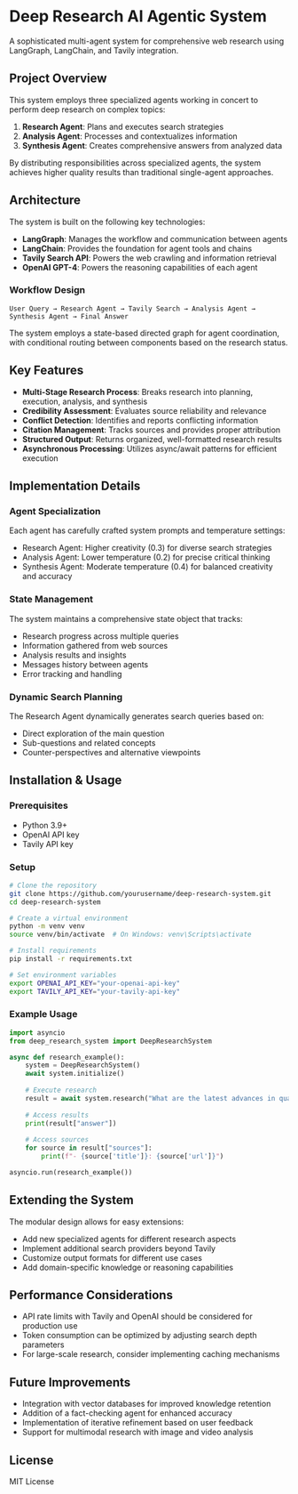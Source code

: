 # Deep Research AI Agentic System

A sophisticated multi-agent system for comprehensive web research using LangGraph, LangChain, and Tavily integration.

## Project Overview

This system employs three specialized agents working in concert to perform deep research on complex topics:

1. **Research Agent**: Plans and executes search strategies
2. **Analysis Agent**: Processes and contextualizes information
3. **Synthesis Agent**: Creates comprehensive answers from analyzed data

By distributing responsibilities across specialized agents, the system achieves higher quality results than traditional single-agent approaches.

## Architecture

The system is built on the following key technologies:

- **LangGraph**: Manages the workflow and communication between agents
- **LangChain**: Provides the foundation for agent tools and chains
- **Tavily Search API**: Powers the web crawling and information retrieval
- **OpenAI GPT-4**: Powers the reasoning capabilities of each agent

### Workflow Design

```
User Query → Research Agent → Tavily Search → Analysis Agent → Synthesis Agent → Final Answer
```

The system employs a state-based directed graph for agent coordination, with conditional routing between components based on the research status.

## Key Features

- **Multi-Stage Research Process**: Breaks research into planning, execution, analysis, and synthesis
- **Credibility Assessment**: Evaluates source reliability and relevance
- **Conflict Detection**: Identifies and reports conflicting information
- **Citation Management**: Tracks sources and provides proper attribution
- **Structured Output**: Returns organized, well-formatted research results
- **Asynchronous Processing**: Utilizes async/await patterns for efficient execution

## Implementation Details

### Agent Specialization

Each agent has carefully crafted system prompts and temperature settings:

- Research Agent: Higher creativity (0.3) for diverse search strategies
- Analysis Agent: Lower temperature (0.2) for precise critical thinking 
- Synthesis Agent: Moderate temperature (0.4) for balanced creativity and accuracy

### State Management

The system maintains a comprehensive state object that tracks:

- Research progress across multiple queries
- Information gathered from web sources
- Analysis results and insights
- Messages history between agents
- Error tracking and handling

### Dynamic Search Planning

The Research Agent dynamically generates search queries based on:
- Direct exploration of the main question
- Sub-questions and related concepts
- Counter-perspectives and alternative viewpoints

## Installation & Usage

### Prerequisites

- Python 3.9+
- OpenAI API key
- Tavily API key

### Setup

```bash
# Clone the repository
git clone https://github.com/yourusername/deep-research-system.git
cd deep-research-system

# Create a virtual environment
python -m venv venv
source venv/bin/activate  # On Windows: venv\Scripts\activate

# Install requirements
pip install -r requirements.txt

# Set environment variables
export OPENAI_API_KEY="your-openai-api-key"
export TAVILY_API_KEY="your-tavily-api-key"
```

### Example Usage

```python
import asyncio
from deep_research_system import DeepResearchSystem

async def research_example():
    system = DeepResearchSystem()
    await system.initialize()
    
    # Execute research
    result = await system.research("What are the latest advances in quantum computing?")
    
    # Access results
    print(result["answer"])
    
    # Access sources
    for source in result["sources"]:
        print(f"- {source['title']}: {source['url']}")

asyncio.run(research_example())
```

## Extending the System

The modular design allows for easy extensions:

- Add new specialized agents for different research aspects
- Implement additional search providers beyond Tavily
- Customize output formats for different use cases
- Add domain-specific knowledge or reasoning capabilities

## Performance Considerations

- API rate limits with Tavily and OpenAI should be considered for production use
- Token consumption can be optimized by adjusting search depth parameters
- For large-scale research, consider implementing caching mechanisms

## Future Improvements

- Integration with vector databases for improved knowledge retention
- Addition of a fact-checking agent for enhanced accuracy
- Implementation of iterative refinement based on user feedback
- Support for multimodal research with image and video analysis

## License

MIT License
